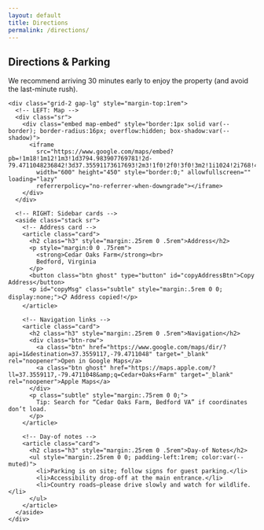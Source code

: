 ```yaml
---
layout: default
title: Directions
permalink: /directions/
---
```


<section class="section">
  <div class="container">
    <h1 class="h1">Directions &amp; Parking</h1>
    <p class="lead">We recommend arriving 30 minutes early to enjoy the property (and avoid the last-minute rush).</p>

    <div class="grid-2 gap-lg" style="margin-top:1rem">
      <!-- LEFT: Map -->
      <div class="sr">
        <div class="embed map-embed" style="border:1px solid var(--border); border-radius:16px; overflow:hidden; box-shadow:var(--shadow)">
          <iframe
            src="https://www.google.com/maps/embed?pb=!1m18!1m12!1m3!1d3794.983907769781!2d-79.4711048236842!3d37.35591173617693!2m3!1f0!2f0!3f0!3m2!1i1024!2i768!4f13.1!3m3!1m2!1s0x884d2d5a16c33e45%3A0xec2f1fb612bcddaa!2sCedar%20Oaks%20Farm!5e1!3m2!1sen!2sus!4v1757470017115!5m2!1sen!2sus"
            width="600" height="450" style="border:0;" allowfullscreen="" loading="lazy"
            referrerpolicy="no-referrer-when-downgrade"></iframe>
        </div>
      </div>

      <!-- RIGHT: Sidebar cards -->
      <aside class="stack sr">
        <!-- Address card -->
        <article class="card">
          <h2 class="h3" style="margin:.25rem 0 .5rem">Address</h2>
          <p style="margin:0 0 .75rem">
            <strong>Cedar Oaks Farm</strong><br>
            Bedford, Virginia
          </p>
          <button class="btn ghost" type="button" id="copyAddressBtn">Copy Address</button>
          <p id="copyMsg" class="subtle" style="margin:.5rem 0 0; display:none;">📋 Address copied!</p>
        </article>

        <!-- Navigation links -->
        <article class="card">
          <h2 class="h3" style="margin:.25rem 0 .5rem">Navigation</h2>
          <div class="btn-row">
            <a class="btn" href="https://www.google.com/maps/dir/?api=1&destination=37.3559117,-79.4711048" target="_blank" rel="noopener">Open in Google Maps</a>
            <a class="btn ghost" href="https://maps.apple.com/?ll=37.3559117,-79.4711048&amp;q=Cedar+Oaks+Farm" target="_blank" rel="noopener">Apple Maps</a>
          </div>
          <p class="subtle" style="margin:.75rem 0 0;">
            Tip: Search for “Cedar Oaks Farm, Bedford VA” if coordinates don’t load.
          </p>
        </article>

        <!-- Day-of notes -->
        <article class="card">
          <h2 class="h3" style="margin:.25rem 0 .5rem">Day-of Notes</h2>
          <ul style="margin:.25rem 0 0; padding-left:1rem; color:var(--muted)">
            <li>Parking is on site; follow signs for guest parking.</li>
            <li>Accessibility drop-off at the main entrance.</li>
            <li>Country roads—please drive slowly and watch for wildlife.</li>
          </ul>
        </article>
      </aside>
    </div>
  </div>
</section>

<script>
  const copyBtn = document.getElementById('copyAddressBtn');
  const copyMsg = document.getElementById('copyMsg');
  if (copyBtn) {
    copyBtn.addEventListener('click', async () => {
      try {
        await navigator.clipboard.writeText("Cedar Oaks Farm, Bedford, VA");
        copyMsg.style.display = 'block';
        setTimeout(()=> copyMsg.style.display = 'none', 2000);
      } catch (err) {
        alert("Unable to copy address, please copy manually.");
      }
    });
  }
</script>
